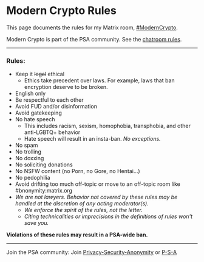 # Modern Crypto Rules

This page documents the rules for my Matrix room, [#ModernCrypto](https://matrix.to/#/#moderncrypto:gnuradio.org).

Modern Crypto is part of the PSA community. See the [chatroom rules](index.html).

---

### Rules:

- Keep it ~~legal~~ ethical
  - Ethics take precedent over laws. For example, laws that ban encryption deserve to be broken.
- English only
- Be respectful to each other
- Avoid FUD and/or disinformation
- Avoid gatekeeping
- No hate speech
  - This includes racism, sexism, homophobia, transphobia, and other anti-LGBTQ+ behavior
  - Hate speech will result in an insta-ban. *No exceptions.*
- No spam
- No trolling
- No doxxing
- No soliciting donations
- No NSFW content (no Porn, no Gore, no Hentai…)
- No pedophilia
- Avoid drifting too much off-topic or move to an off-topic room like #bnonymity:matrix.org
- *We are not lawyers. Behavior not covered by these rules may be handled at the discretion of any acting moderator(s).*
  - *We enforce the spirit of the rules, not the letter.*
  - *Citing technicalities or imprecisions in the definitions of rules won't save you.*

**Violations of these rules may result in a PSA-wide ban.**

---

Join the PSA community: Join [Privacy-Security-Anonymity](https://matrix.to/#/#privacy-security-anonymity:matrix.org) or [P-S-A](https://matrix.to/#/#p-s-a:matrix.org) 
